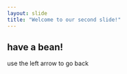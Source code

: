 ```yaml
---
layout: slide
title: "Welcome to our second slide!"
---
```

have a bean!
---
use the left arrow to go back
